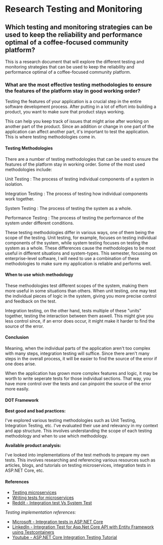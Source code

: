 # Research Testing and Monitoring

## Which testing and monitoring strategies can be used to keep the reliability and performance optimal of a coffee-focused community platform?

This is a research document that will explore the different testing and monitoring strategies that can be used to keep the reliability and performance optimal of a coffee-focused community platform.

### What are the most effective testing methodologies to ensure the features of the platform stay in good working order?

Testing the features of your application is a crucial step in the entire software development process. After putting in a lot of effort into building a product, you want to make sure that product stays working. 

This can help you keep track of issues that might arise after working on another part of the product. Since an addition or change in one part of the application can affect another part, it's important to test the application. This is where testing methodologies come in.

#### Testing Methodologies

There are a number of testing methodologies that can be used to ensure the features of the platform stay in working order. Some of the most used methodologies include:

Unit Testing
: The process of testing individual components of a system in isolation.

Integration Testing
: The process of testing how individual components work together.

System Testing
: The process of testing the system as a whole.

Performance Testing
: The process of testing the performance of the system under different conditions.

These testing methodologies differ in various ways, one of them being the scope of the testing. Unit testing, for example, focuses on testing individual components of the system, while system testing focuses on testing the system as a whole. These differences cause the methodologies to be most useful in different situations and system-types.
This semester, focussing on enterprise-level software, I will need to use a combination of these methodologies to make sure my application is reliable and performs well.

#### When to use which methodology

These methodologies test different scopes of the system, making them more useful in some situations than others. When unit testing, one may test the individual pieces of logic in the system, giving you more precise control and feedback on the test.

Integration testing, on the other hand, tests multiple of these "units" together, testing the interaction between them aswell. This might give you less control since, if an error does occur, it might make it harder to find the source of the error.

#### Conclusion

Meaning, when the individual parts of the application aren't too complex with many steps, integration testing will suffice. Since there aren't many steps in the overall process, it will be easier to find the source of the error if one does arise.

When the application has grown more complex features and logic, it may be worth to write seperate tests for those individual sections. That way, you have more control over the tests and can pinpoint the source of the error more easily.

#### DOT Framework

**Best good and bad practices:**

I've explored various testing methodologies such as Unit Testing, Integration Testing, etc. I've evaluated their use and relevancy in my context and app structure. This involves understanding the scope of each testing methodology and when to use which methodology. 

**Available product analysis:**

I've looked into implementations of the test methods to prepare my own tests. This involves researching and referencing various resources such as articles, blogs, and tutorials on testing microservices, integration tests in ASP.NET Core, etc.

#### References

- [Testing microservices](https://www.zartis.com/testing-microservices/)
- [Writing tests for microservices](https://livebook.manning.com/book/microservices-in-net-core/chapter-7/)
- [Reddit - Integration test Vs System Test](https://www.reddit.com/r/embedded/comments/14lhaq8/integration_test_vs_system_test/)

*Testing implementation references:*

- [Microsoft - Integration tests in ASP.NET Core](https://learn.microsoft.com/en-us/aspnet/core/test/integration-tests?view=aspnetcore-8.0)
- [LinkedIn - Integration Test for Asp.Net Core API with Entity Framework using Testcontainers](https://www.linkedin.com/pulse/integration-test-aspnet-core-api-entity-framework-using-sarker/)
- [Youtube - ASP.NET Core Integration Testing Tutorial](https://www.youtube.com/watch?v=RXSPCIrrjHc)
